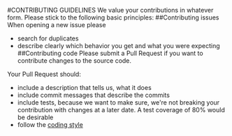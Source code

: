 #CONTRIBUTING GUIDELINES
We value your contributions in whatever form. 
Please stick to the following basic principles: 
##Contributing issues
When opening a new issue please 
* search for duplicates
* describe clearly which behavior you get and what you were expecting
##Contributing code
Please submit a Pull Request if you want to contribute changes to the source code. 

Your Pull Request should:
* include a description that tells us, what it does 
* include commit messages that describe the commits
* include tests, because we want to make sure, we're not breaking your contribution with changes at a later date. A test
coverage of 80% would be desirable
* follow the [coding style](https://github.com/viadee/vPAV/wiki/Coding-guidelines) 
 

  